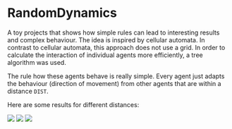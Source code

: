 # RandomDynamics

A toy projects that shows how simple rules can lead to interesting results and complex behaviour. The idea is inspired by cellular automata. In contrast to cellular automata, this approach does not use a grid. In order to calculate the interaction of individual agents more efficiently, a tree algorithm was used.

The rule how these agents behave is really simple. Every agent just adapts the behaviour (direction of movement) from other agents that are within a distance `DIST`.

Here are some results for different distances:

![](https://github.com/KaiFabi/RandomDynamics/blob/master/ouput_dist_0p14)
![](https://github.com/KaiFabi/RandomDynamics/blob/master/ouput_dist_0p07)
![](https://github.com/KaiFabi/RandomDynamics/blob/master/ouput_dist_0p03)
